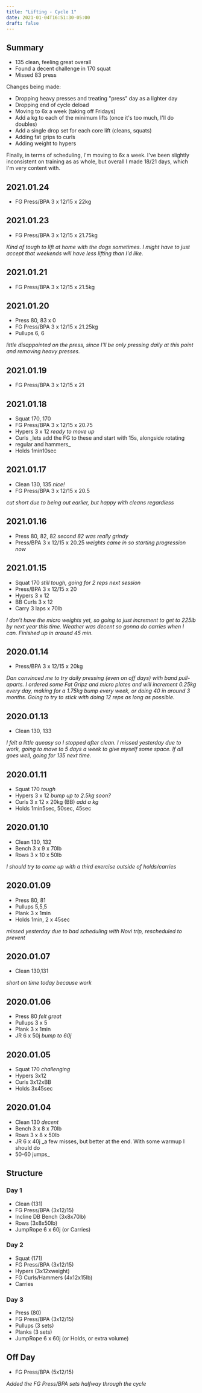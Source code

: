 ```yaml
---
title: "Lifting - Cycle 1"
date: 2021-01-04T16:51:30-05:00
draft: false
---
```


## Summary

* 135 clean, feeling great overall
* Found a decent challenge in 170 squat
* Missed 83 press

Changes being made:
 * Dropping heavy presses and treating "press" day as a lighter day
 * Dropping end of cycle deload
 * Moving to 6x a week (taking off Fridays)
 * Add a kg to each of the minimum lifts (once it's too much, I'll do doubles)
 * Add a single drop set for each core lift (cleans, squats)
 * Adding fat grips to curls
 * Adding weight to hypers

Finally, in terms of scheduling, I'm moving to 6x a week. I've been slightly
inconsistent on training as as whole, but overall I made 18/21 days, which I'm
very content with.

## 2021.01.24
* FG Press/BPA 3 x 12/15 x 22kg

## 2021.01.23
* FG Press/BPA 3 x 12/15 x 21.75kg

_Kind of tough to lift at home with the dogs sometimes. I might have to just accept that weekends will have less lifting than I'd like._

## 2021.01.21
* FG Press/BPA 3 x 12/15 x 21.5kg

## 2021.01.20
* Press 80, 83 x 0
* FG Press/BPA 3 x 12/15 x 21.25kg
* Pullups 6, 6

_little disappointed on the press, since I'll be only pressing daily at this
point and removing heavy presses._

## 2021.01.19
* FG Press/BPA 3 x 12/15 x 21

## 2021.01.18
* Squat 170, 170
* FG Press/BPA 3 x 12/15 x 20.75
* Hypers 3 x 12 _ready to move up_
* Curls _lets add the FG to these and start with 15s, alongside rotating
* regular and hammers_
* Holds 1min10sec 

## 2021.01.17
* Clean 130, 135 _nice!_
* FG Press/BPA 3 x 12/15 x 20.5

_cut short due to being out earlier, but happy with cleans regardless_

## 2021.01.16
* Press 80, 82, 82 _second 82 was really grindy_
* Press/BPA 3 x 12/15 x 20.25 _weights came in so starting progression now_

## 2021.01.15
* Squat 170 _still tough, going for 2 reps next session_
* Press/BPA 3 x 12/15 x 20
* Hypers 3 x 12
* BB Curls 3 x 12
* Carry 3 laps x 70lb

_I don't have the micro weights yet, so going to just increment to get to 225lb
by next year this time. Weather was decent so gonna do carries when I can.
Finished up in around 45 min._

## 2020.01.14
* Press/BPA 3 x 12/15 x 20kg

_Dan convinced me to try daily pressing (even on off days) with band
pull-aparts. I ordered some Fat Gripz and micro plates and will increment
0.25kg every day, making for a 1.75kg bump every week, or doing 40 in around 3
months. Going to try to stick with doing 12 reps as long as possible._

## 2020.01.13
* Clean 130, 133

_I felt a little queasy so I stopped after clean. I missed yesterday due to
work, going to move to 5 days a week to give myself some space. If all goes
well, going for 135 next time._

## 2020.01.11
* Squat 170 _tough_
* Hypers 3 x 12 _bump up to 2.5kg soon?_
* Curls 3 x 12 x 20kg (BB) _add a kg_
* Holds 1min5sec, 50sec, 45sec

## 2020.01.10
* Clean 130, 132
* Bench 3 x 9 x 70lb
* Rows 3 x 10 x 50lb

_I should try to come up with a third exercise outside of holds/carries_

## 2020.01.09
* Press 80, 81
* Pullups 5,5,5
* Plank 3 x 1min
* Holds 1min, 2 x 45sec

_missed yesterday due to bad scheduling with Novi trip, rescheduled to prevent_

## 2020.01.07
* Clean 130,131

_short on time today because work_

## 2020.01.06
* Press 80 _felt great_
* Pullups 3 x 5
* Plank 3 x 1min
* JR 6 x 50j _bump to 60j_

## 2020.01.05
* Squat 170 _challenging_
* Hypers 3x12
* Curls 3x12xBB
* Holds 3x45sec

## 2020.01.04
* Clean 130 _decent_
* Bench 3 x 8 x 70lb
* Rows 3 x 8 x 50lb
* JR 6 x 40j _a few misses, but better at the end. With some warmup I should do
* 50-60 jumps_

## Structure

### Day 1
* Clean (131)
* FG Press/BPA (3x12/15)
* Incline DB Bench (3x8x70lb)
* Rows (3x8x50lb)
* JumpRope 6 x 60j (or Carries)

### Day 2
* Squat (171)
* FG Press/BPA (3x12/15)
* Hypers (3x12xweight)
* FG Curls/Hammers (4x12x15lb)
* Carries

### Day 3
* Press (80)
* FG Press/BPA (3x12/15)
* Pullups (3 sets)
* Planks (3 sets)
* JumpRope 6 x 60j (or Holds, or extra volume)

## Off Day
* FG Press/BPA (5x12/15)

_Added the FG Press/BPA sets halfway through the cycle_
